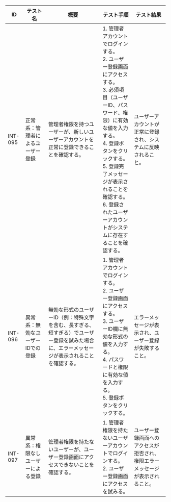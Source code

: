 | ID | テスト名 | 概要 | テスト手順 | テスト結果 |
|------|----------|--------|------------|------------|
| INT-095 | 正常系：管理者によるユーザー登録 | 管理者権限を持つユーザーが、新しいユーザーアカウントを正常に登録できることを確認する。 | 1. 管理者アカウントでログインする。<br>2. ユーザー登録画面にアクセスする。<br>3. 必須項目（ユーザーID、パスワード、権限）に有効な値を入力する。<br>4. 登録ボタンをクリックする。<br>5. 登録完了メッセージが表示されることを確認する。<br>6. 登録されたユーザーアカウントがシステムに存在することを確認する。 | ユーザーアカウントが正常に登録され、システムに反映されること。 |
| INT-096 | 異常系：無効なユーザーIDでの登録 | 無効な形式のユーザーID（例：特殊文字を含む、長すぎる、短すぎる）でユーザー登録を試みた場合に、エラーメッセージが表示されることを確認する。 | 1. 管理者アカウントでログインする。<br>2. ユーザー登録画面にアクセスする。<br>3. ユーザーID欄に無効な形式の値を入力する。<br>4. パスワードと権限に有効な値を入力する。<br>5. 登録ボタンをクリックする。 | エラーメッセージが表示され、ユーザー登録が失敗すること。 |
| INT-097 | 異常系：権限なしユーザーによる登録 | 管理者権限を持たないユーザーが、ユーザー登録画面にアクセスできないことを確認する。 | 1. 管理者権限を持たないユーザーアカウントでログインする。<br>2. ユーザー登録画面にアクセスを試みる。 | ユーザー登録画面へのアクセスが拒否され、権限エラーメッセージが表示されること。 | 